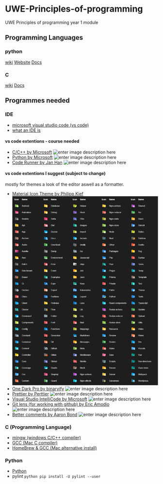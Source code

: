 # UWE-Principles-of-programming

UWE Principles of programming year 1 module

## Programming Languages

### python

[wiki](<https://en.wikipedia.org/wiki/Python_(programming_language)>)
[Website](https://www.python.org/)
[Docs](https://devdocs.io/python~3.8/)

### C

[wiki](<https://en.wikipedia.org/wiki/C_(programming_language)>)
[Docs](https://devdocs.io/c/)

## Programmes needed

### IDE

- [microsoft visual studio code (vs code)](https://code.visualstudio.com/download)
- [what an IDE is](https://www.codecademy.com/articles/what-is-an-ide)

#### vs code extentions - course needed

- [C/C++ by Microsoft](https://marketplace.visualstudio.com/items?itemName=ms-vscode.cpptools)
  ![enter image description here](https://miro.medium.com/max/5508/1*KunVjkZsjg6iqPWMJWRNCA.png)
- [Python by Microsoft](https://marketplace.visualstudio.com/items?itemName=ms-python.python)
  ![enter image description here](https://i.ytimg.com/vi/sts3CFewvkY/maxresdefault.jpg)
- [Code Runner by Jan Han](https://marketplace.visualstudio.com/items?itemName=formulahendry.code-runner)
  ![enter image description here](https://i.ytimg.com/vi/Oo8Ic2LSGbg/maxresdefault.jpg)

#### vs code extentions I suggest (subject to change)

mostly for themes a look of the editor aswell as a formatter.

- [Material Icon Theme by Philipp Kief](https://marketplace.visualstudio.com/items?itemName=PKief.material-icon-theme)
  ![enter image description here](https://raw.githubusercontent.com/PKief/vscode-material-icon-theme/master/images/folderIcons.png)
- [One Dark Pro by binaryify](https://marketplace.visualstudio.com/items?itemName=zhuangtongfa.Material-theme)
  ![enter image description here](https://raw.githubusercontent.com/Binaryify/OneDark-Pro/master/static/js.png)
- [Prettier by Perttier](https://marketplace.visualstudio.com/items?itemName=esbenp.prettier-vscode)
  ![enter image description here](https://www.codereadability.com/content/images/2018/05/Screen-Shot-2018-05-10-at-15.02.04.png)
- [Visual Studio IntelliCode by Microsoft](https://marketplace.visualstudio.com/items?itemName=VisualStudioExptTeam.vscodeintellicode)
  ![enter image description here](https://visualstudio.microsoft.com/wp-content/uploads/2018/12/visual-studio-icode-ntellisense-python.png)
- [Git lens (for working with github) by Eric Amodio](https://marketplace.visualstudio.com/items?itemName=eamodio.gitlens)
  ![enter image description here](https://raw.githubusercontent.com/eamodio/vscode-gitlens/master/images/docs/gitlens-preview.gif)
- [Better comments by Aaron Bond](https://marketplace.visualstudio.com/items?itemName=aaron-bond.better-comments)
  ![enter image description here](https://miro.medium.com/max/918/0*fe3MqEvDTOnDL4IK.PNG)

### C (Programming Language)

- [mingw (windows C/C++ compiler)](https://osdn.net/projects/mingw/releases/)
- [GCC (Mac C compiler)](https://www.cs.auckland.ac.nz/~paul/C/Mac/)
- [HomeBrew & GCC (Mac alternative install)](https://www.youtube.com/watch?v=0z-fCNNqfEg&ab_channel=ProgrammingwithDr.Hayes)

### Python

- [Python](https://www.python.org/downloads/)
- pylint `python pip install -U pylint --user`
